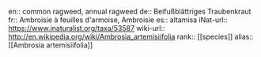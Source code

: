 

en:: common ragweed, annual ragweed
de:: Beifußblättriges Traubenkraut
fr:: Ambroisie à feuilles d'armoise, Ambroisie
es:: altamisa
iNat-url:: https://www.inaturalist.org/taxa/53587
wiki-url:: http://en.wikipedia.org/wiki/Ambrosia_artemisiifolia
rank:: [[species]]
alias:: [[Ambrosia artemisiifolia]]